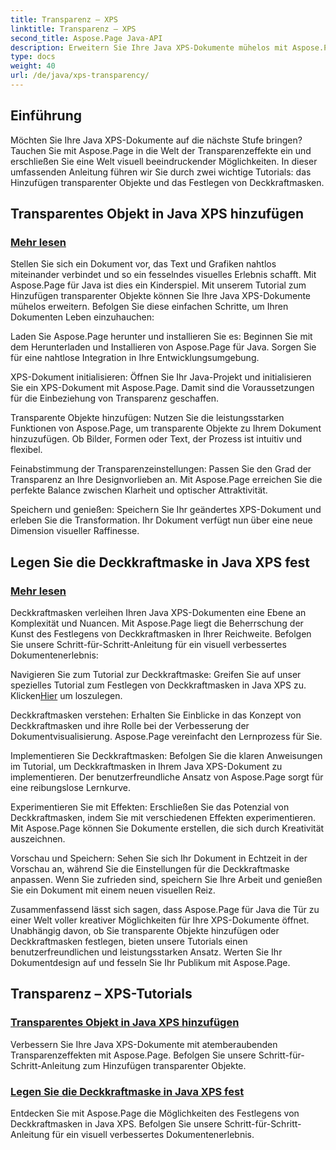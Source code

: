 ```yaml
---
title: Transparenz – XPS
linktitle: Transparenz – XPS
second_title: Aspose.Page Java-API
description: Erweitern Sie Ihre Java XPS-Dokumente mühelos mit Aspose.Page. Erfahren Sie in unseren Tutorials, wie Sie transparente Objekte hinzufügen und Deckkraftmasken festlegen, um die visuellen Effekte zu verbessern.
type: docs
weight: 40
url: /de/java/xps-transparency/
---
```

## Einführung

Möchten Sie Ihre Java XPS-Dokumente auf die nächste Stufe bringen? Tauchen Sie mit Aspose.Page in die Welt der Transparenzeffekte ein und erschließen Sie eine Welt visuell beeindruckender Möglichkeiten. In dieser umfassenden Anleitung führen wir Sie durch zwei wichtige Tutorials: das Hinzufügen transparenter Objekte und das Festlegen von Deckkraftmasken.

## Transparentes Objekt in Java XPS hinzufügen
### [Mehr lesen](./add-transparent-object/)

Stellen Sie sich ein Dokument vor, das Text und Grafiken nahtlos miteinander verbindet und so ein fesselndes visuelles Erlebnis schafft. Mit Aspose.Page für Java ist dies ein Kinderspiel. Mit unserem Tutorial zum Hinzufügen transparenter Objekte können Sie Ihre Java XPS-Dokumente mühelos erweitern. Befolgen Sie diese einfachen Schritte, um Ihren Dokumenten Leben einzuhauchen:

Laden Sie Aspose.Page herunter und installieren Sie es: Beginnen Sie mit dem Herunterladen und Installieren von Aspose.Page für Java. Sorgen Sie für eine nahtlose Integration in Ihre Entwicklungsumgebung.

XPS-Dokument initialisieren: Öffnen Sie Ihr Java-Projekt und initialisieren Sie ein XPS-Dokument mit Aspose.Page. Damit sind die Voraussetzungen für die Einbeziehung von Transparenz geschaffen.

Transparente Objekte hinzufügen: Nutzen Sie die leistungsstarken Funktionen von Aspose.Page, um transparente Objekte zu Ihrem Dokument hinzuzufügen. Ob Bilder, Formen oder Text, der Prozess ist intuitiv und flexibel.

Feinabstimmung der Transparenzeinstellungen: Passen Sie den Grad der Transparenz an Ihre Designvorlieben an. Mit Aspose.Page erreichen Sie die perfekte Balance zwischen Klarheit und optischer Attraktivität.

Speichern und genießen: Speichern Sie Ihr geändertes XPS-Dokument und erleben Sie die Transformation. Ihr Dokument verfügt nun über eine neue Dimension visueller Raffinesse.

## Legen Sie die Deckkraftmaske in Java XPS fest
### [Mehr lesen](./set-opacity-mask/)

Deckkraftmasken verleihen Ihren Java XPS-Dokumenten eine Ebene an Komplexität und Nuancen. Mit Aspose.Page liegt die Beherrschung der Kunst des Festlegens von Deckkraftmasken in Ihrer Reichweite. Befolgen Sie unsere Schritt-für-Schritt-Anleitung für ein visuell verbessertes Dokumentenerlebnis:

 Navigieren Sie zum Tutorial zur Deckkraftmaske: Greifen Sie auf unser spezielles Tutorial zum Festlegen von Deckkraftmasken in Java XPS zu. Klicken[Hier](./set-opacity-mask/) um loszulegen.

Deckkraftmasken verstehen: Erhalten Sie Einblicke in das Konzept von Deckkraftmasken und ihre Rolle bei der Verbesserung der Dokumentvisualisierung. Aspose.Page vereinfacht den Lernprozess für Sie.

Implementieren Sie Deckkraftmasken: Befolgen Sie die klaren Anweisungen im Tutorial, um Deckkraftmasken in Ihrem Java XPS-Dokument zu implementieren. Der benutzerfreundliche Ansatz von Aspose.Page sorgt für eine reibungslose Lernkurve.

Experimentieren Sie mit Effekten: Erschließen Sie das Potenzial von Deckkraftmasken, indem Sie mit verschiedenen Effekten experimentieren. Mit Aspose.Page können Sie Dokumente erstellen, die sich durch Kreativität auszeichnen.

Vorschau und Speichern: Sehen Sie sich Ihr Dokument in Echtzeit in der Vorschau an, während Sie die Einstellungen für die Deckkraftmaske anpassen. Wenn Sie zufrieden sind, speichern Sie Ihre Arbeit und genießen Sie ein Dokument mit einem neuen visuellen Reiz.

Zusammenfassend lässt sich sagen, dass Aspose.Page für Java die Tür zu einer Welt voller kreativer Möglichkeiten für Ihre XPS-Dokumente öffnet. Unabhängig davon, ob Sie transparente Objekte hinzufügen oder Deckkraftmasken festlegen, bieten unsere Tutorials einen benutzerfreundlichen und leistungsstarken Ansatz. Werten Sie Ihr Dokumentdesign auf und fesseln Sie Ihr Publikum mit Aspose.Page.
## Transparenz – XPS-Tutorials
### [Transparentes Objekt in Java XPS hinzufügen](./add-transparent-object/)
Verbessern Sie Ihre Java XPS-Dokumente mit atemberaubenden Transparenzeffekten mit Aspose.Page. Befolgen Sie unsere Schritt-für-Schritt-Anleitung zum Hinzufügen transparenter Objekte. 
### [Legen Sie die Deckkraftmaske in Java XPS fest](./set-opacity-mask/)
Entdecken Sie mit Aspose.Page die Möglichkeiten des Festlegens von Deckkraftmasken in Java XPS. Befolgen Sie unsere Schritt-für-Schritt-Anleitung für ein visuell verbessertes Dokumentenerlebnis.